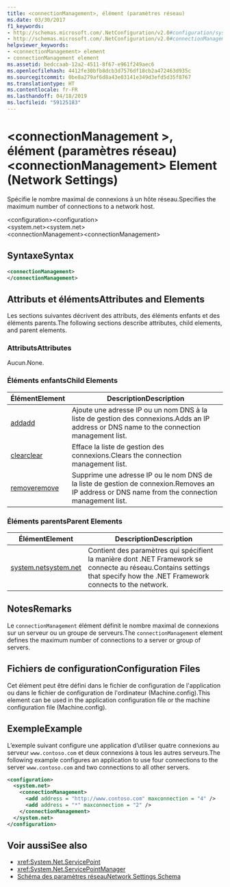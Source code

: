 ```yaml
---
title: <connectionManagement>, élément (paramètres réseau)
ms.date: 03/30/2017
f1_keywords:
- http://schemas.microsoft.com/.NetConfiguration/v2.0#configuration/system.net/connectionManagement
- http://schemas.microsoft.com/.NetConfiguration/v2.0#connectionManagement
helpviewer_keywords:
- <connectionManagement> element
- connectionManagement element
ms.assetid: bedccaab-12a2-4511-8f67-e961f249aec6
ms.openlocfilehash: 4412fe30bfb8dcb3d7576df18cb2a472463d935c
ms.sourcegitcommit: 0be8a279af6d8a43e03141e349d3efd5d35f8767
ms.translationtype: HT
ms.contentlocale: fr-FR
ms.lasthandoff: 04/18/2019
ms.locfileid: "59125183"
---
```

# <a name="connectionmanagement-element-network-settings"></a><span data-ttu-id="ff91d-102">\<connectionManagement >, élément (paramètres réseau)</span><span class="sxs-lookup"><span data-stu-id="ff91d-102">\<connectionManagement> Element (Network Settings)</span></span>
<span data-ttu-id="ff91d-103">Spécifie le nombre maximal de connexions à un hôte réseau.</span><span class="sxs-lookup"><span data-stu-id="ff91d-103">Specifies the maximum number of connections to a network host.</span></span>  
  
 <span data-ttu-id="ff91d-104">\<configuration></span><span class="sxs-lookup"><span data-stu-id="ff91d-104">\<configuration></span></span>  
<span data-ttu-id="ff91d-105">\<system.net></span><span class="sxs-lookup"><span data-stu-id="ff91d-105">\<system.net></span></span>  
<span data-ttu-id="ff91d-106">\<connectionManagement></span><span class="sxs-lookup"><span data-stu-id="ff91d-106">\<connectionManagement></span></span>  
  
## <a name="syntax"></a><span data-ttu-id="ff91d-107">Syntaxe</span><span class="sxs-lookup"><span data-stu-id="ff91d-107">Syntax</span></span>  
  
```xml  
<connectionManagement>   
</connectionManagement>  
```  
  
## <a name="attributes-and-elements"></a><span data-ttu-id="ff91d-108">Attributs et éléments</span><span class="sxs-lookup"><span data-stu-id="ff91d-108">Attributes and Elements</span></span>  
 <span data-ttu-id="ff91d-109">Les sections suivantes décrivent des attributs, des éléments enfants et des éléments parents.</span><span class="sxs-lookup"><span data-stu-id="ff91d-109">The following sections describe attributes, child elements, and parent elements.</span></span>  
  
### <a name="attributes"></a><span data-ttu-id="ff91d-110">Attributs</span><span class="sxs-lookup"><span data-stu-id="ff91d-110">Attributes</span></span>  
 <span data-ttu-id="ff91d-111">Aucun.</span><span class="sxs-lookup"><span data-stu-id="ff91d-111">None.</span></span>  
  
### <a name="child-elements"></a><span data-ttu-id="ff91d-112">Éléments enfants</span><span class="sxs-lookup"><span data-stu-id="ff91d-112">Child Elements</span></span>  
  
|<span data-ttu-id="ff91d-113">**Élément**</span><span class="sxs-lookup"><span data-stu-id="ff91d-113">**Element**</span></span>|<span data-ttu-id="ff91d-114">**Description**</span><span class="sxs-lookup"><span data-stu-id="ff91d-114">**Description**</span></span>|  
|-----------------|---------------------|  
|[<span data-ttu-id="ff91d-115">add</span><span class="sxs-lookup"><span data-stu-id="ff91d-115">add</span></span>](../../../../../docs/framework/configure-apps/file-schema/network/add-element-for-connectionmanagement-network-settings.md)|<span data-ttu-id="ff91d-116">Ajoute une adresse IP ou un nom DNS à la liste de gestion des connexions.</span><span class="sxs-lookup"><span data-stu-id="ff91d-116">Adds an IP address or DNS name to the connection management list.</span></span>|  
|[<span data-ttu-id="ff91d-117">clear</span><span class="sxs-lookup"><span data-stu-id="ff91d-117">clear</span></span>](../../../../../docs/framework/configure-apps/file-schema/network/clear-element-for-connectionmanagement-network-settings.md)|<span data-ttu-id="ff91d-118">Efface la liste de gestion des connexions.</span><span class="sxs-lookup"><span data-stu-id="ff91d-118">Clears the connection management list.</span></span>|  
|[<span data-ttu-id="ff91d-119">remove</span><span class="sxs-lookup"><span data-stu-id="ff91d-119">remove</span></span>](../../../../../docs/framework/configure-apps/file-schema/network/remove-element-for-connectionmanagement-network-settings.md)|<span data-ttu-id="ff91d-120">Supprime une adresse IP ou le nom DNS de la liste de gestion de connexion.</span><span class="sxs-lookup"><span data-stu-id="ff91d-120">Removes an IP address or DNS name from the connection management list.</span></span>|  
  
### <a name="parent-elements"></a><span data-ttu-id="ff91d-121">Éléments parents</span><span class="sxs-lookup"><span data-stu-id="ff91d-121">Parent Elements</span></span>  
  
|<span data-ttu-id="ff91d-122">**Élément**</span><span class="sxs-lookup"><span data-stu-id="ff91d-122">**Element**</span></span>|<span data-ttu-id="ff91d-123">**Description**</span><span class="sxs-lookup"><span data-stu-id="ff91d-123">**Description**</span></span>|  
|-----------------|---------------------|  
|[<span data-ttu-id="ff91d-124">system.net</span><span class="sxs-lookup"><span data-stu-id="ff91d-124">system.net</span></span>](../../../../../docs/framework/configure-apps/file-schema/network/system-net-element-network-settings.md)|<span data-ttu-id="ff91d-125">Contient des paramètres qui spécifient la manière dont .NET Framework se connecte au réseau.</span><span class="sxs-lookup"><span data-stu-id="ff91d-125">Contains settings that specify how the .NET Framework connects to the network.</span></span>|  
  
## <a name="remarks"></a><span data-ttu-id="ff91d-126">Notes</span><span class="sxs-lookup"><span data-stu-id="ff91d-126">Remarks</span></span>  
 <span data-ttu-id="ff91d-127">Le `connectionManagement` élément définit le nombre maximal de connexions sur un serveur ou un groupe de serveurs.</span><span class="sxs-lookup"><span data-stu-id="ff91d-127">The `connectionManagement` element defines the maximum number of connections to a server or group of servers.</span></span>  
  
## <a name="configuration-files"></a><span data-ttu-id="ff91d-128">Fichiers de configuration</span><span class="sxs-lookup"><span data-stu-id="ff91d-128">Configuration Files</span></span>  
 <span data-ttu-id="ff91d-129">Cet élément peut être défini dans le fichier de configuration de l'application ou dans le fichier de configuration de l'ordinateur (Machine.config).</span><span class="sxs-lookup"><span data-stu-id="ff91d-129">This element can be used in the application configuration file or the machine configuration file (Machine.config).</span></span>  
  
## <a name="example"></a><span data-ttu-id="ff91d-130">Exemple</span><span class="sxs-lookup"><span data-stu-id="ff91d-130">Example</span></span>  
 <span data-ttu-id="ff91d-131">L’exemple suivant configure une application d’utiliser quatre connexions au serveur `www.contoso.com` et deux connexions à tous les autres serveurs.</span><span class="sxs-lookup"><span data-stu-id="ff91d-131">The following example configures an application to use four connections to the server `www.contoso.com` and two connections to all other servers.</span></span>  
  
```xml  
<configuration>  
  <system.net>  
    <connectionManagement>  
      <add address = "http://www.contoso.com" maxconnection = "4" />  
      <add address = "*" maxconnection = "2" />  
    </connectionManagement>  
  </system.net>  
</configuration>  
```  
  
## <a name="see-also"></a><span data-ttu-id="ff91d-132">Voir aussi</span><span class="sxs-lookup"><span data-stu-id="ff91d-132">See also</span></span>

- <xref:System.Net.ServicePoint>
- <xref:System.Net.ServicePointManager>
- [<span data-ttu-id="ff91d-133">Schéma des paramètres réseau</span><span class="sxs-lookup"><span data-stu-id="ff91d-133">Network Settings Schema</span></span>](../../../../../docs/framework/configure-apps/file-schema/network/index.md)
